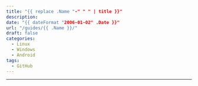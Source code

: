 ```yaml
---
title: "{{ replace .Name "-" " " | title }}"
description: 
date: "{{ dateFormat "2006-01-02" .Date }}"
url: "/guides/{{ .Name }}/"
draft: false
categories:
  - Linux
  - Windows
  - Android
tags:
  - GitHub
---
```




---
